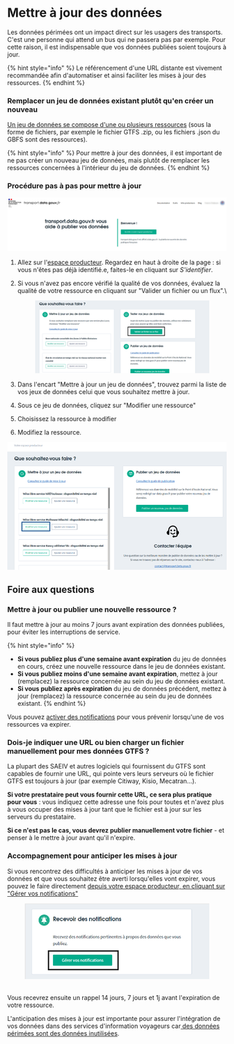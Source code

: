 # Mettre à jour des données

Les données périmées ont un impact direct sur les usagers des transports. C'est une personne qui attend un bus qui ne passera pas par exemple. Pour cette raison, il est indispensable que vos données publiées soient toujours à jour.

{% hint style="info" %}
Le référencement d'une URL distante est vivement recommandée afin d'automatiser et ainsi faciliter les mises à jour des ressources.&#x20;
{% endhint %}

### Remplacer un jeu de données existant plutôt qu'en créer un nouveau

[Un jeu de données se compose d'une ou plusieurs ressources](https://doc.data.gouv.fr/jeux-de-donnees/difference-jeu-de-donnees-et-ressource/) (sous la forme de fichiers, par exemple le fichier GTFS .zip, ou les fichiers .json du GBFS sont des ressources).

{% hint style="info" %}
Pour mettre à jour des données, il est important de ne pas créer un nouveau jeu de données, mais plutôt de remplacer les ressources concernées à l'intérieur du jeu de données.
{% endhint %}

### Procédure pas à pas pour mettre à jour

![](../../.gitbook/assets/screenshot-from-2021-05-20-09-12-59.png)

1. Allez sur l'[espace producteur](https://transport.data.gouv.fr/infos\_producteurs). Regardez en haut à droite de la page : si vous n'êtes pas déjà identifié.e, faites-le en cliquant sur _S'identifier_.
2.  Si vous n'avez pas encore vérifié la qualité de vos données, évaluez la qualité de votre ressource en cliquant sur "Valider un fichier ou un flux".\


    <figure><img src="../../.gitbook/assets/image.png" alt=""><figcaption></figcaption></figure>
3. Dans l'encart "Mettre à jour un jeu de données", trouvez parmi la liste de vos jeux de données celui que vous souhaitez mettre à jour.
4. Sous ce jeu de données, cliquez sur "Modifier une ressource"
5. Choisissez la ressource à modifier
6. Modifiez la ressource.

![](../../.gitbook/assets/screenshot-from-2021-05-20-09-21-03.png)

## Foire aux questions

### Mettre à jour ou publier une nouvelle ressource ?

Il faut mettre à jour au moins 7 jours avant expiration des données publiées, pour éviter les interruptions de service.

{% hint style="info" %}
* **Si vous publiez plus d'une semaine avant expiration** du jeu de données en cours, créez une nouvelle ressource dans le jeu de données existant.
* **Si vous publiez moins d'une semaine avant expiration**, mettez à jour (remplacez) la ressource concernée au sein du jeu de données existant.
* **Si vous publiez après expiration** du jeu de données précédent, mettez à jour (remplacez) la ressource concernée au sein du jeu de données existant.
{% endhint %}

Vous pouvez [activer des notifications](https://doc.transport.data.gouv.fr/producteurs/gerer-la-qualite-des-donnees/sinscrire-aux-notifications) pour vous prévenir lorsqu'une de vos ressources va expirer.&#x20;

### Dois-je indiquer une URL ou bien charger un fichier manuellement pour mes données GTFS ?

La plupart des SAEIV et autres logiciels qui fournissent du GTFS sont capables de fournir une URL, qui pointe vers leurs serveurs où le fichier GTFS est toujours à jour (par exemple Citiway, Kisio, Mecatran...).&#x20;

**Si votre prestataire peut vous fournir cette URL, ce sera plus pratique pour vous** : vous indiquez cette adresse une fois pour toutes et n'avez plus à vous occuper des mises à jour tant  que le fichier est à jour sur les serveurs du prestataire.

**Si ce n'est pas le cas, vous devrez publier manuellement votre fichier** - et penser à le mettre à jour avant qu'il n'expire.&#x20;

### Accompagnement pour anticiper les mises à jour&#x20;

Si vous rencontrez des difficultés à anticiper les mises à jour de vos données et que vous souhaitez être averti lorsqu'elles vont expirer, vous pouvez le faire directement [depuis votre espace producteur, en cliquant sur "Gérer vos notifications"](https://doc.transport.data.gouv.fr/producteurs/gerer-la-qualite-des-donnees/sinscrire-aux-notifications)

<figure><img src="../../.gitbook/assets/image (1).png" alt=""><figcaption></figcaption></figure>

\
Vous recevrez ensuite un rappel 14 jours, 7 jours et 1j avant l'expiration de votre ressource.&#x20;

L'anticipation des mises à jour est importante pour assurer l'intégration de vos données dans des services d'information voyageurs car[ des données périmées sont des données inutilisées](https://blog.transport.data.gouv.fr/billets/donn%C3%A9es-p%C3%A9rim%C3%A9es-donn%C3%A9es-inutilis%C3%A9es/).&#x20;

###

